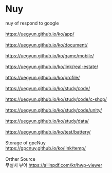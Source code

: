 # Nuy
nuy of respond to google
<br>
<br>https://uegyun.github.io/ko/app/
<br>
<br>https://uegyun.github.io/ko/document/
<br>
<br>https://uegyun.github.io/ko/game/mobile/
<br>
<br>https://uegyun.github.io/ko/link/real-estate/
<br>
<br>https://uegyun.github.io/ko/profile/
<br>
<br>https://uegyun.github.io/ko/study/code/
<br>
<br>https://uegyun.github.io/ko/study/code/c-shop/
<br>
<br>https://uegyun.github.io/ko/study/code/unity/
<br>
<br>https://uegyun.github.io/ko/study/data/
<br>
<br>https://uegyun.github.io/ko/test/battery/
<br>
<br>Storage of gpcNuy
<br>https://gpcnuy.github.io/ko/link/temp/
<br>
<br>Orther Source
<br>무설치 뷰어 https://allinpdf.com/kr/hwp-viewer
